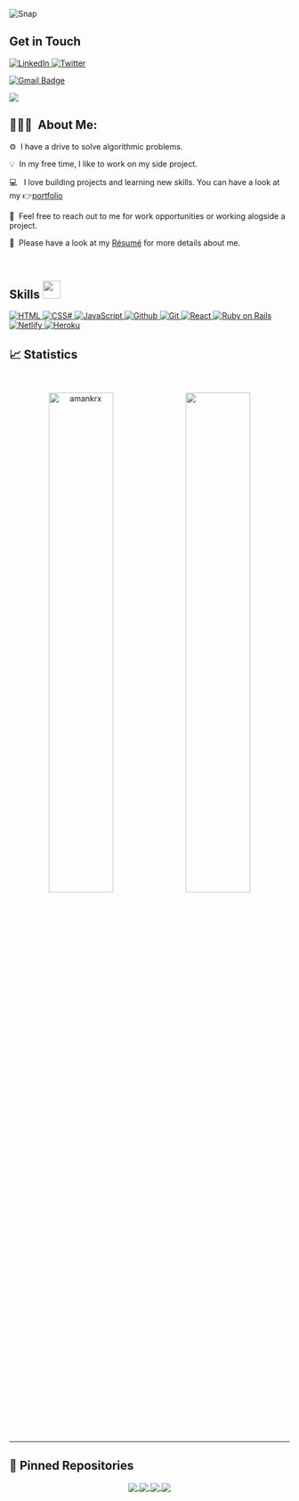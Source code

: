   ![Snap](https://user-images.githubusercontent.com/62090797/193522937-11500f26-d25e-4502-b7c8-6db87025dbd1.png)

<h2> Get in Touch</h2>

   <a href="https://www.linkedin.com/in/joy-kwamboka/" target="_blank">
    <img alt="LinkedIn" src="https://img.shields.io/badge/Kwambiee-0077B5?style=for-the-badge&logo=linkedin&logoColor=white">
  </a> 
  <a href="https://twitter.com/kwambiee" target="_blank">
    <img alt="Twitter" src="https://img.shields.io/badge/Kwambiee-1DA1F2?style=for-the-badge&logo=twitter&logoColor=white">
  </a>
  
  [![Gmail Badge](https://img.shields.io/badge/-joy--kwamboka-white?logo=Gmail&logoColor=EA4335&style=plastic)](mailto:kwambokaj2.jk@gmail.com)
<p>
	<img src="https://komarev.com/ghpvc/?username=kwambiee&color=blueviolet&style=flat-square&label=Profile+Views" />
</p>


## 👨🏻‍💻 &nbsp;About Me:

<p>⚙️ &nbsp;I have a drive to solve algorithmic problems.</p>
<p>💡 &nbsp;In my free time, I like to work on my side project.</p>
<p>💻 &nbsp; I love building projects and learning new skills. You can have a look at my 👉<a href="https://kwambiee.github.io/First-Portfolio/">portfolio </a>
<p>💬 &nbsp;Feel free to reach out to me for work opportunities or working alogside a project.</p>
<p>🧩 &nbsp;Please have a look at my <a href="https://docs.google.com/document/d/1wC49POJ5qwsuZOWT2Wrm2f01PqblMjOYejJngk4cDps/edit?usp=sharing">Résumé</a> for more details about me.</p>

<br />

<h2> Skills <img src = "https://media2.giphy.com/media/QssGEmpkyEOhBCb7e1/giphy.gif?cid=ecf05e47a0n3gi1bfqntqmob8g9aid1oyj2wr3ds3mg700bl&rid=giphy.gif" width = 32px> </h2>
 <a href="https://yatch-house.netlify.app/" target="_blank"> 
    <img alt="HTML" src="https://img.shields.io/badge/HTML5-E34F26?style=for-the-badge&logo=html5&logoColor=white">
  </a>
  <a href="https://yatch-house.netlify.app/" target="_blank"> 
    <img alt="CSS#" src="https://img.shields.io/badge/CSS3-1572B6?style=for-the-badge&logo=css3&logoColor=white">
  </a>
  <a href="https://yatch-house.netlify.app/" target="_blank"> 
    <img alt="JavaScript" src="https://img.shields.io/badge/JavaScript-323330?style=for-the-badge&logo=javascript&logoColor=F7DF1E">
  </a>
  <a href="https://yatch-house.netlify.app/" target="_blank"> 
    <img alt="Github" src="https://img.shields.io/badge/GitHub-100000?style=for-the-badge&logo=github&logoColor=white">
  </a>
   <a href="https://yatch-house.netlify.app/" target="_blank"> 
    <img alt="Git" src="https://img.shields.io/badge/GIT-E44C30?style=for-the-badge&logo=git&logoColor=white">
  </a>
   <a href="https://yatch-house.netlify.app/" target="_blank"> 
    <img alt="React" src="https://img.shields.io/badge/React-20232A?style=for-the-badge&logo=react&logoColor=61DAFB">
  </a>
  <a href="https://yatch-house.netlify.app/" target="_blank"> 
    <img alt="Ruby on Rails" src="https://img.shields.io/badge/Ruby_on_Rails-CC0000?style=for-the-badge&logo=ruby-on-rails&logoColor=white">
  </a>
    <a href="https://yatch-house.netlify.app/" target="_blank"> 
    <img alt="Netlify" src="https://img.shields.io/badge/Netlify-00C7B7?style=for-the-badge&logo=netlify&logoColor=white">
  </a>
  <a href="https://yatch-house.netlify.app/" target="_blank"> 
    <img alt="Heroku" src="https://img.shields.io/badge/Heroku-430098?style=for-the-badge&logo=heroku&logoColor=white">
  </a>

## 📈 Statistics

<br/>
<p align="center">
  <img width="48%" src="https://github-readme-stats.vercel.app/api?username=kwambiee&count_private=true&theme=dark&show_icons=true" alt="amankrx" />
  <img width="48%" src="https://github-readme-streak-stats.herokuapp.com/?user=kwambiee&hide_border=true&theme=dark&show_icons=true" />
</p>

<hr />

## 📕 Pinned Repositories

<p align="center">
	<a href="https://github.com/kwambiee/beauty-parlour">
		<img align="center" src="https://github-readme-stats.vercel.app/api/pin/?username=kwambiee&repo=beauty-parlour&hide_border=true&theme=dark&show_icons=true" />
	</a>
	<a href="https://github.com/kwambiee/yatch-house-front-end">
		<img align="center" src="https://github-readme-stats.vercel.app/api/pin/?username=kwambiee&repo=yatch-house-front-end&hide_border=true&theme=dark&show_icons=true" />
	</a>
	<a href="https://github.com/kwambiee/budget-app">
		<img align="center" src="https://github-readme-stats.vercel.app/api/pin/?username=kwambiee&repo=budget-app&hide_border=true&theme=dark&show_icons=true" />
	</a>
  <a href="https://github.com/kwambiee/Ruby-Capstone">
    <img align="center" src="https://github-readme-stats.vercel.app/api/pin/?username=kwambiee&repo=Ruby-Capstone&hide_border=true&theme=dark&show_icons=true" />
  </a>     
</p>


